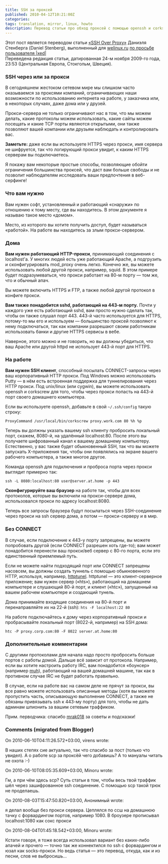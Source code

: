 ```yaml
---
title: SSH за проксей
published: 2010-04-12T10:21:00Z
categories: 
tags: translation, mirror, linux, howto
description: Перевод статьи про обход проксей с помощью openssh и corkscrew.
---
```


Этот пост является переводом статьи <a href="http://daniel.haxx.se/docs/sshproxy.html">«SSH Over Proxy»</a> Даниэля Стенберга (Daniel Stenberg), выполненный для <a href="http://welinux.ru">welinux.ru</a> <a href="http://welinux.ru/post/2664/#cmnt48772">по просьбе пользователя |xed|</a><br/>
Переведена редакция статьи, датированная 24-м ноября 2009-го года, 23:53 (Центральная Европа, Стокгольм, Швеция).

<h3>SSH через или за прокси</h3>В сегодняшнем жестоком сетевом мире мы слишком часто оказываемся за проксями компаний, ограничивающих наши возможности по использованию интернета на работе, у заказчика или, в некоторых случаях, даже дома или у друзей.

Прокси-сервера не только ограничивают нас в том, что мы можем делать, какие протоколы можем использовать, какие сайты можем посещать и какие TCP порты являются открытыми, они также позволяют вашей компании или друзьям наблюдать и контролировать вас.

<b>Заметьте:</b> даже если вы используете HTTPS через прокси, имя сервера не шифруется, так что логирующий прокси увидит, к каким HTTPS серверам вы подключаетесь.

Я покажу вам некоторые простые способы, позволяющие обойти ограничения большинства проксей, что даст вам больше свободы и не позволит наблюдателям исследовать ваши предпочтения в веб-серфинге!

<h3>Что вам нужно</h3>Вам нужен софт, установленный и работающий «снаружи» по отношению к тому месту, где вы находитесь. В этом документе я называю такое место «домом».

Место, из которого вы хотите получить доступ, будет называться «работой». На работе вы находитесь за злым прокси-сервером.

<h3>Дома</h3><b>Вам нужен работающий HTTP-прокси</b>, принимающий соединения с localhost'а. У многих людей есть уже работающий Apache, а подгрузить и сконфигурировать mod_proxy очень легко. Конечно же, вы можете использовать любой другой прокси, например, squid. В этом примере будет подразумеваться, что прокси работает на 80-м порту — том же, что и обычный апач.

Вы можете включить HTTPS и FTP, а также любой другой протокол в конфиге прокси.

<b>Вам также понадобится sshd, работающий на 443-м порту.</b> Почти у каждого уже есть работающий sshd, вам просто нужно сделать так, чтобы он также слушал порт 443. 443-й часто используется для HTTPS, потому-то мы его и используем — большинство проксей позволяют к нему подключаться, так как компании разрешают своим работникам использовать банки и другие HTTPS сервисы в вебе.

Наверное, этого можно и не говорить, но вы должны убедиться, что ваш Apache или другой httpd не использует 443-й порт для HTTPS.

<h3>На работе</h3><b>Вам нужен SSH клиент</b>, способный посылать CONNECT-запросы через ваш корпоративный HTTP прокси. Под Windows можно использовать Putty — в нём есть встроенная поддержка для туннелирования через HTTP прокси. Под unix/linux (или cygwin), вы можете использовать openssh и corkscrew для того, чтобы через прокси попасть на 443-й порт своего домашнего компьютера.

Если вы используете openssh, добавьте в свой <code>~/.ssh/config</code> такую строку:
```
ProxyCommand /usr/local/bin/corkscrew proxy.work.com 80 %h %p
```

Теперь вы должны указать вашему ssh клиенту пробросить локальный порт, скажем, 8080-й, на удалённый localhost:80. После этого вы получаете шифрованный канал к вашему домашнему компьютеру. Естественно, у вас также будет обыкновенный SSH, так что вы можете запускать X-приложения так, чтобы они появлялись на экране вашего рабочего компьютера, а также многое другое.

Команда openssh для подключения и проброса порта через прокси выглядит примерно так:
```
ssh -L 8080:localhost:80 user@server.at.home -p 443
```

<b>Сконфигурируйте ваш браузер</b> на работе так, чтобы для всех протоколов, которые вы включили на прокси-сервере дома, использовался прокси по адресу localhost:8080.

Теперь все запросы браузера будут посылаться через SSH-соединение через прокси на ssh сервер дома, а потом — прокси-серверу и в мир.

<h3>Без CONNECT</h3>В случае, если подключение к 443-у порту запрещены, вы можете попробовать другой (если CONNECT разрешен хоть где-то); вам может понадобится перенести ваш прокси/веб сервер с 80-го порта, если это единственный приемлемый путь.

Если не можете найти подходящий порт или CONNECT запрещены насовсем, вы должны создать туннель с помощью обыкновенного HTTP, используя, например, <a href="http://www.nocrew.org/software/httptunnel.html">httptunel</a>. httptunel — это клиент-серверное приложение; вам нужен сервер («hts»), работающий на домашнем компьютере и слушающий 80-й порт, и клиент («htc»), запущенный на вашем рабочем компьютере и создающий тунель.

Дома принимайте входящие соединения на 80-й порт и перенаправляйте их на 22-й (ssh):
<code>hts -F localhost:22 80</code>

На работе подключайтесь к дому через корпоративный прокси и пробрасывайте локальный порт (8022-й, например) на SSH дома:
```
htc -P proxy.corp.com:80 -F 8022 server.at.home:80
```

<h3>Дополнительные комментарии</h3>С другими протоколами для начала надо просто пробросить больше портов с работы домой. Дальше всё зависит от протокола. Например, если вы хотите настроить работу IRC, вам понадобится «боунсер» (например <a href="http://muh.sf.net/">muh</a>), работающий на вашей домашней машине, так как в противном случае IRC не будет работать правильно.

В случае, если на работе вас на самом деле не прячут за прокси, вы все равно можете использовать описанные методы (хотя вы можете пропустить часть, описывающую выполнение CONNECT, а также не обязаны привязывать ssh к 443-му порту) для того, чтобы не дать админам шпионить за вашим сетевым траффиком.


Прим. перводчика: спасибо <a href="http://welinux.ru/user/mrak018/">mrak018</a> за советы и подсказки!

<h3 id='hakyll-convert-comments-title'>Comments (migrated from Blogger)</h3>
<div class='hakyll-convert-comment'>
<p class='hakyll-convert-comment-date'>On 2010-06-10T04:11:26.572+03:00, virens wrote:</p>
<p class='hakyll-convert-comment-body'>
В наших степях сие актуально, так что спасибо за пост (только что увидел). А о работе scp за проксёй чего добавишь? А то мануалы читать не охота :-)
</p>
</div>

<div class='hakyll-convert-comment'>
<p class='hakyll-convert-comment-date'>On 2010-06-10T08:05:35.609+03:00, Minoru wrote:</p>
<p class='hakyll-convert-comment-body'>
Гм, а при чём здесь scp? Суть статьи в том, чтобы весь твой траффик шёл через зашифрованное ssh соединение. С помощью scp такой трюк не проделаешь.
</p>
</div>

<div class='hakyll-convert-comment'>
<p class='hakyll-convert-comment-date'>On 2010-08-03T15:47:50.820+03:00, Анонимный wrote:</p>
<p class='hakyll-convert-comment-body'>
я делал вообще без прокси сервера. Цеплялся по ссш на домашнюю тачку с форвардингом портов, например 1080. В броузере прописывал localhost:1080 как сокс прокси
</p>
</div>

<div class='hakyll-convert-comment'>
<p class='hakyll-convert-comment-date'>On 2010-08-04T01:45:18.542+03:00, Minoru wrote:</p>
<p class='hakyll-convert-comment-body'>
Кстати говоря, я тоже всегда использовал вариант без каких-либо апачей и прочего — точно так же коннектился по ssh с форвардингом и юзал как socks-прокси. Но ведь статья — это перевод, откуда, как и из песни, слов не выбросишь…
</p>
</div>



